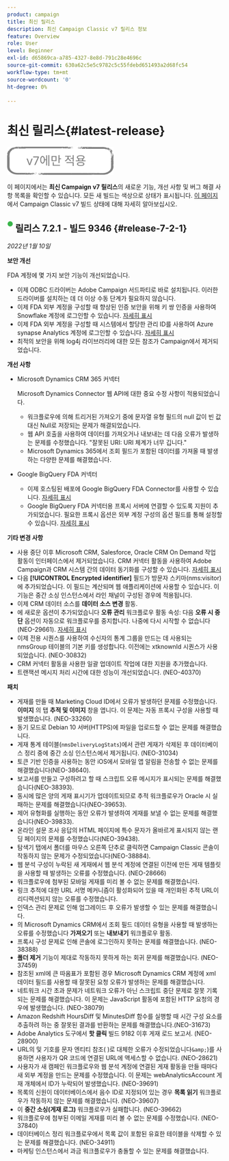 ```yaml
---
product: campaign
title: 최신 릴리스
description: 최신 Campaign Classic v7 릴리스 정보
feature: Overview
role: User
level: Beginner
exl-id: d65869ca-a785-4327-8e8d-791c28e4696c
source-git-commit: 630a62c5e5c9782c5c55fdebd651493a2d68fc54
workflow-type: tm+mt
source-wordcount: '0'
ht-degree: 0%

---
```


# 최신 릴리스{#latest-release}

![](../../assets/v7-only.svg)

이 페이지에서는 **최신 Campaign v7 릴리스**&#x200B;의 새로운 기능, 개선 사항 및 버그 해결 사항 목록을 확인할 수 있습니다. 모든 새 빌드는 색상으로 상태가 표시됩니다. [이 페이지](rn-overview.md)에서 Campaign Classic v7 빌드 상태에 대해 자세히 알아보십시오.

## ![](assets/do-not-localize/green_2.png) 릴리스 7.2.1 - 빌드 9346 {#release-7-2-1}

_2022년 1월 10일_

**보안 개선**

FDA 계정에 몇 가지 보안 기능이 개선되었습니다.

* 이제 ODBC 드라이버는 Adobe Campaign 서드파티로 바로 설치됩니다. 이러한 드라이버를 설치하는 데 더 이상 수동 단계가 필요하지 않습니다.
* 이제 FDA 외부 계정을 구성할 때 향상된 인증 보안을 위해 키 쌍 인증을 사용하여 Snowflake 계정에 로그인할 수 있습니다. [자세히 표시](../../installation/using/configure-fda-snowflake.md)
* 이제 FDA 외부 계정을 구성할 때 시스템에서 할당한 관리 ID를 사용하여 Azure synapse Analytics 계정에 로그인할 수 있습니다. [자세히 표시](../../installation/using/configure-fda-synapse.md#azure-external)
* 최적의 보안을 위해 log4j 라이브러리에 대한 모든 참조가 Campaign에서 제거되었습니다.

**개선 사항**

* Microsoft Dynamics CRM 365 커넥터

   Microsoft Dynamics Connector 웹 API에 대한 중요 수정 사항이 적용되었습니다.

   * 워크플로우에 의해 트리거된 가져오기 중에 문자열 유형 필드의 null 값이 빈 값 대신 Null로 저장되는 문제가 해결되었습니다.
   * 웹 API 호출을 사용하여 데이터를 가져오거나 내보내는 데 다음 오류가 발생하는 문제를 수정했습니다. &quot;잘못된 URI: URI 체계가 너무 깁니다.&quot;
   * Microsoft Dynamics 365에서 조회 필드가 포함된 데이터를 가져올 때 발생하는 다양한 문제를 해결했습니다.

* Google BigQuery FDA 커넥터

   * 이제 호스팅된 배포에 Google BigQuery FDA Connector를 사용할 수 있습니다. [자세히 표시](../../installation/using/configure-fda-google-big-query.md)
   * Google BigQuery FDA 커넥터용 프록시 서버에 연결할 수 있도록 지원이 추가되었습니다. 필요한 프록시 옵션은 외부 계정 구성의 옵션 필드를 통해 설정할 수 있습니다. [자세히 표시](../../installation/using/configure-fda-google-big-query.md#google-external)

**기타 변경 사항**

* 사용 중단 이후 Microsoft CRM, Salesforce, Oracle CRM On Demand 작업 활동이 인터페이스에서 제거되었습니다. CRM 커넥터 활동을 사용하여 Adobe Campaign과 CRM 시스템 간의 데이터 동기화를 구성할 수 있습니다. [자세히 표시](../../workflow/using/crm-connector.md)
* 다음 **[!UICONTROL Encrypted identifier]** 필드가 방문자 스키마(nms:visitor)에 추가되었습니다. 이 필드는 계산되며 웹 애플리케이션에 사용할 수 있습니다. 이 기능은 중간 소싱 인스턴스에서 라인 채널이 구성된 경우에 적용됩니다.
* 이제 CRM 데이터 소스를 **데이터 소스 변경** 활동.
* 에 새로운 옵션이 추가되었습니다 **오류 관리** 워크플로우 활동 속성: 다음 **오류 시 중단** 옵션이 자동으로 워크플로우를 중지합니다. 나중에 다시 시작할 수 없습니다(NEO-29661). [자세히 표시](../../workflow/using/advanced-parameters.md#in-case-of-errors)
* 이제 전용 시퀀스를 사용하여 수신자의 통계 그룹을 만드는 데 사용되는 nmsGroup 테이블의 기본 키를 생성합니다. 이전에는 xtknownId 시퀀스가 사용되었습니다. (NEO-30832)
* CRM 커넥터 활동을 사용한 일괄 업데이트 작업에 대한 지원을 추가했습니다.
* 트랜잭션 메시지 처리 시간에 대한 성능이 개선되었습니다. (NEO-40370)

**패치**

* 게재를 만들 때 Marketing Cloud ID에서 오류가 발생하던 문제를 수정했습니다. **이미지** 의 탭 **추적 및 이미지** 창을 엽니다. 이 문제는 자동 프록시 구성을 사용할 때 발생했습니다. (NEO-33260)
* 동기 모드로 Debian 10 서버(HTTPS)에 파일을 업로드할 수 없는 문제를 해결했습니다.
* 게재 통계 테이블(`nmsDeliveryLogStats`)에서 관련 게재가 삭제된 후 데이터베이스 정리 중에 중간 소싱 인스턴스에서 제거됩니다. (NEO-31034)
* 토큰 기반 인증을 사용하는 동안 iOS에서 모바일 앱 알림을 전송할 수 없는 문제를 해결했습니다(NEO-38640).
* 보고서를 만들고 구성하려고 할 때 스크립트 오류 메시지가 표시되는 문제를 해결했습니다(NEO-38393).
* 동시에 많은 양의 게재 표시기가 업데이트되므로 추적 워크플로우가 Oracle 시 실패하는 문제를 해결했습니다(NEO-39653).
* 제어 유형화를 실행하는 동안 오류가 발생하여 게재를 보낼 수 없는 문제를 해결했습니다(NEO-39833).
* 온라인 설문 조사 응답의 HTML 페이지에 특수 문자가 올바르게 표시되지 않는 랜딩 페이지의 문제를 수정했습니다(NEO-39438).
* 탐색기 탭에서 폴더를 마우스 오른쪽 단추로 클릭하면 Campaign Classic 콘솔이 작동하지 않는 문제가 수정되었습니다(NEO-38884).
* 웹 분석 구성이 누락된 새 게재에서 웹 분석 계정에 연결된 이전에 만든 게재 템플릿을 사용할 때 발생하는 오류를 수정했습니다. (NEO-28666)
* 워크플로우에 첨부된 모바일 게재를 미리 볼 수 없는 문제를 해결했습니다.
* 링크 추적에 대한 URL 서명 메커니즘이 활성화되어 있을 때 개인화된 추적 URL이 리디렉션되지 않는 오류를 수정했습니다.
* 인덱스 관리 문제로 인해 업그레이드 후 오류가 발생할 수 있는 문제를 해결했습니다.
* 의 Microsoft Dynamics CRM에서 조회 필드 데이터 유형을 사용할 때 발생하는 오류를 수정했습니다 **가져오기** 또는 **내보내기** 워크플로우 활동.
* 프록시 구성 문제로 인해 콘솔에 로그인하지 못하는 문제를 해결했습니다. (NEO-38388)
* **폴더 제거** 기능이 제대로 작동하지 못하게 하는 회귀 문제를 해결했습니다. (NEO-37459)
* 참조된 xml에 큰 따옴표가 포함된 경우 Microsoft Dynamics CRM 계정에 xml 데이터 필드를 사용할 때 잘못된 요청 오류가 발생하는 문제를 해결했습니다.
* 네트워크 시간 초과 문제가 네트워크 오류가 아닌 스크립트 중단 문제로 잘못 기록되는 문제를 해결했습니다. 이 문제는 JavaScript 활동에 포함된 HTTP 요청의 경우에 발생했습니다. (NEO-38079)
* Amazon Redshift HoursDiff 및 MinutesDiff 함수를 실행할 때 시간 구성 요소를 추출하려 하는 중 잘못된 결과를 반환하는 문제를 해결했습니다.(NEO-31673)
* Adobe Analytics 도구에서 **핫 클릭** 빌드 9182 이후 게재 로드 보고서. (NEO-28900)
* URL의 및 기호를 문자 엔티티 참조( )로 대체한 오류가 수정되었습니다`&amp;`)를 사용하면 사용자가 QR 코드에 연결된 URL에 액세스할 수 없습니다. (NEO-28621)
* 사용자가 새 캠페인 워크플로우와 웹 분석 계정에 연결된 게재 활동을 만들 때마다 새 외부 계정을 만드는 문제를 수정했습니다. 이 문제는 webAnalyticsAccount 게재 개체에서 ID가 누락되어 발생했습니다. (NEO-39691)
* 목록의 신원이 데이터베이스에서 음수 ID로 지정되어 있는 경우 **목록 읽기** 워크플로우가 작동하지 않는 문제를 해결했습니다. (NEO-39607)
* 이 **중간 소싱(게재 로그)** 워크플로우가 실패합니다. (NEO-39662)
* 워크플로우에 첨부된 이메일 게재를 미리 볼 수 없는 문제를 수정했습니다. (NEO-37840)
* 데이터베이스 정리 워크플로우에서 목록 값이 포함된 유효한 테이블을 삭제할 수 있는 문제를 해결했습니다. (NEO-34911)
* 마케팅 인스턴스에서 과금 워크플로우가 충돌할 수 있는 문제를 해결했습니다.

